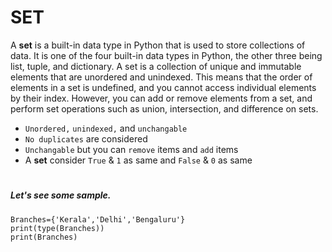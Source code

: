 # SET
A **set** is a built-in data type in Python that is used to store collections of data. It is one of the four built-in data types in Python, the other three being list, tuple, and dictionary. A set is a collection of unique and immutable elements that are unordered and unindexed. This means that the order of elements in a set is undefined, and you cannot access individual elements by their index. However, you can add or remove elements from a set, and perform set operations such as union, intersection, and difference on sets.
- `Unordered,` `unindexed,` and `unchangable`
- `No duplicates` are considered
- `Unchangable` but you can `remove` items and `add` items
- A **set** consider `True` & `1` as same and `False` & `0` as same
#

##### Let's see some sample.
```
Branches={'Kerala','Delhi','Bengaluru'}
print(type(Branches))
print(Branches)
```
